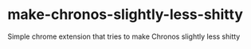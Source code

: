# make-chronos-slightly-less-shitty
Simple chrome extension that tries to make Chronos slightly less shitty
